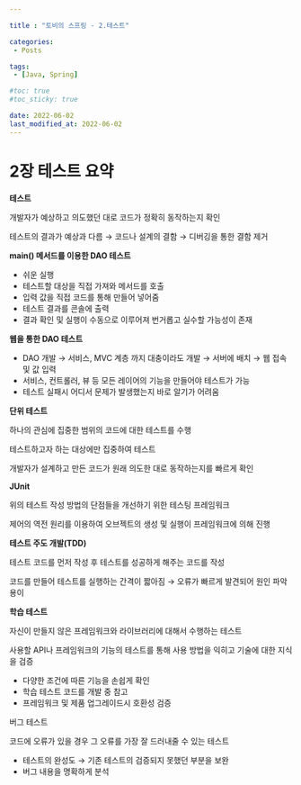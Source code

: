 ```yaml
---

title : "토비의 스프링 - 2.테스트"

categories:
 - Posts

tags:
 - [Java, Spring]

#toc: true
#toc_sticky: true

date: 2022-06-02
last_modified_at: 2022-06-02
---
```



# 2장 테스트 요약

**테스트**

개발자가 예상하고 의도했던 대로 코드가 정확히 동작하는지 확인

테스트의 결과가 예상과 다름 → 코드나 설계의 결함 → 디버깅을 통한 결함 제거

**main() 메서드를 이용한 DAO 테스트**

- 쉬운 실행
- 테스트할 대상을 직접 가져와 메서드를 호출
- 입력 값을 직접 코드를 통해 만들어 넣어줌
- 테스트 결과를 콘솔에 출력
- 결과 확인 및 실행이 수동으로 이루어져 번거롭고 실수할 가능성이 존재

**웹을 통한 DAO 테스트**

- DAO 개발 → 서비스, MVC 계층 까지 대충이라도 개발 → 서버에 배치 → 웹 접속 및 값 입력
- 서비스, 컨트롤러, 뷰 등 모든 레이어의 기능을 만들어야 테스트가 가능
- 테스트 실패시 어디서 문제가 발생했는지 바로 알기가 어려움

**단위 테스트**

하나의 관심에 집중한 범위의 코드에 대한 테스트를 수행

테스트하고자 하는 대상에만 집중하여 테스트

개발자가 설계하고 만든 코드가 원래 의도한 대로 동작하는지를 빠르게 확인

**JUnit**

위의 테스트 작성 방법의 단점들을 개선하기 위한 테스팅 프레임워크

제어의 역전 원리를 이용하여 오브젝트의 생성 및 실행이 프레임워크에 의해 진행

**테스트 주도 개발(TDD)**

테스트 코드를 먼저 작성 후 테스트를 성공하게 해주는 코드를 작성

코드를 만들어 테스트를 실행하는 간격이 짧아짐 → 오류가 빠르게 발견되어 원인 파악 용이

**학습 테스트**

자신이 만들지 않은 프레임워크와 라이브러리에 대해서 수행하는 테스트

사용할 API나 프레임워크의 기능의 테스트를 통해 사용 방법을 익히고 기술에 대한 지식을 검증

- 다양한 조건에 따른 기능을 손쉽게 확인
- 학습 테스트 코드를 개발 중 참고
- 프레임워크 및 제품 업그레이드시 호환성 검증

버그 테스트

코드에 오류가 있을 경우 그 오류를 가장 잘 드러내줄 수 있는 테스트

- 테스트의 완성도 → 기존 테스트의 검증되지 못했던 부분을 보완
- 버그 내용을 명확하게 분석